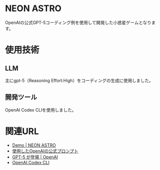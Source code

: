 # NEON ASTRO 
OpenAIの公式GPT-5コーディング例を使用して開発した小惑星ゲームとなります。

# 使用技術
## LLM
主にgpt-5（Reasoning Effort:High）をコーディングの生成に使用しました。
## 開発ツール
OpenAI Codex CLIを使用しました。

# 関連URL
- [Demo | NEON ASTRO](https://miya123123.github.io/asteroid-game_gpt-5-coding-examples/)
- [使用したOpenAIの公式プロンプト](https://github.com/openai/gpt-5-coding-examples/blob/main/examples/asteroid-game.yaml)
- [GPT-5 が登場 | OpenAI](https://openai.com/ja-JP/gpt-5/)
- [OpenAI Codex CLI](https://github.com/openai/codex)
